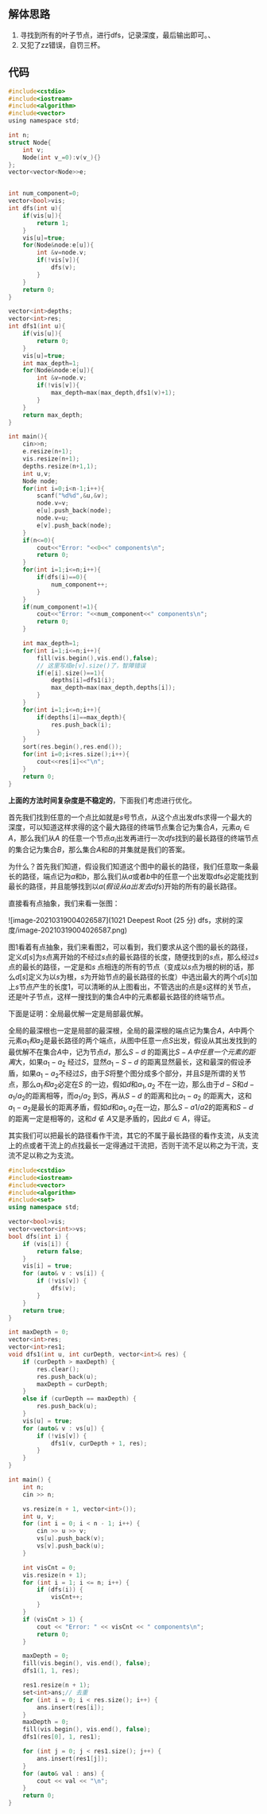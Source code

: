 ## 解体思路

1. 寻找到所有的叶子节点，进行dfs，记录深度，最后输出即可。、
2. 又犯了zz错误，自罚三杯。

## 代码

```c
#include<cstdio>
#include<iostream>
#include<algorithm>
#include<vector>
using namespace std;

int n;
struct Node{
    int v;
    Node(int v_=0):v(v_){}
};
vector<vector<Node>>e;


int num_component=0;
vector<bool>vis;
int dfs(int u){
    if(vis[u]){
        return 1;
    }
    vis[u]=true;
    for(Node&node:e[u]){
        int &v=node.v;
        if(!vis[v]){
            dfs(v);
        }
    }
    return 0;
}

vector<int>depths;
vector<int>res;
int dfs1(int u){
    if(vis[u]){
        return 0;
    }
    vis[u]=true;
    int max_depth=1;
    for(Node&node:e[u]){
        int &v=node.v;
        if(!vis[v]){
            max_depth=max(max_depth,dfs1(v)+1);
        }
    }
    return max_depth;
}

int main(){
    cin>>n;
    e.resize(n+1);
    vis.resize(n+1);
    depths.resize(n+1,1);
    int u,v;
    Node node;
    for(int i=0;i<n-1;i++){
        scanf("%d%d",&u,&v);
        node.v=v;
        e[u].push_back(node);
        node.v=u;
        e[v].push_back(node);
    }
    if(n<=0){
        cout<<"Error: "<<0<<" components\n";
        return 0;
    }
    for(int i=1;i<=n;i++){
        if(dfs(i)==0){
            num_component++;
        }
    }
    if(num_component!=1){
        cout<<"Error: "<<num_component<<" components\n";
        return 0;
    }

    int max_depth=1;
    for(int i=1;i<=n;i++){
        fill(vis.begin(),vis.end(),false);
        // 这里写成e[v].size()了，智障错误
        if(e[i].size()==1){
            depths[i]=dfs1(i);
            max_depth=max(max_depth,depths[i]);
        }
    }
    for(int i=1;i<=n;i++){
        if(depths[i]==max_depth){
            res.push_back(i);
        }
    }
    sort(res.begin(),res.end());
    for(int i=0;i<res.size();i++){
        cout<<res[i]<<"\n";
    }
    return 0;
}
```

**上面的方法时间复杂度是不稳定的**，下面我们考虑进行优化。

首先我们找到任意的一个点比如就是$s$号节点，从这个点出发dfs求得一个最大的深度，可以知道这样求得的这个最大路径的终端节点集合记为集合$A$，元素$a_i\in A$，那么我们从$A$ 的任意一个节点$a_i$出发再进行一次$dfs$找到的最长路径的终端节点的集合记为集合$B$，那么集合$A$和$B$的并集就是我们的答案。

为什么？首先我们知道，假设我们知道这个图中的最长的路径，我们任意取一条最长的路径，端点记为$a$和$b$，那么我们从$a$或者$b$中的任意一个出发取dfs必定能找到最长的路径，并且能够找到以$a(假设从a出发去dfs)$开始的所有的最长路径。

直接看有点抽象，我们来看一张图：

![image-20210319004026587](1021 Deepest Root (25 分) dfs，求树的深度/image-20210319004026587.png)

图1看着有点抽象，我们来看图2，可以看到，我们要求从这个图的最长的路径，定义$d[s]$为$s$点离开始的不经过$s$点的最长路径的长度，随便找到的$s$点，那么经过$s$ 点的最长的路径，一定是和$s$ 点相连的所有的节点（变成以$s$点为根的树的话，那么$d[s]$定义为以$s$为根，$s$为开始节点的最长路径的长度）中选出最大的两个$d[s]$加上$s$节点产生的长度$1$，可以清晰的从上图看出，不管选出的点是$s$这样的关节点，还是叶子节点，这样一搜找到的集合$A$中的元素都最长路径的终端节点。

下面是证明：全局最优解一定是局部最优解。

全局的最深根也一定是局部的最深根，全局的最深根的端点记为集合$A$，$A$中两个元素$a_1和a_2$是最长路径的两个端点，从图中任意一点$S$出发，假设从其出发找到的最优解不在集合$A$中，记为节点$d$，那么$S-d$ 的距离比$S-A中任意一个元素的距离$大，如果$a_1-a_2$ 经过$S$，显然$a_1-S-d$ 的距离显然最长，这和最深的假设矛盾，如果$a_1-a_2$不经过$S$，由于$S$将整个图分成多个部分，并且$S$是所谓的关节点，那么$a_1和a_2$必定在$S$ 的一边，假如$d$和$a_1,a_2$ 不在一边，那么由于$d-S$和$d-a_1/a_2$的距离相等，而$a_1/a_2$ 到S，再从$S-d$ 的距离和比$a_1-a_2$ 的距离大，这和$a_1-a_2$是最长的距离矛盾，假如$d$和$a_1,a_2$在一边，那么$S-a1/a2$的距离和$S-d$的距离一定是相等的，这和$d \notin A$又是矛盾的，因此$d \in A$，得证。

其实我们可以把最长的路径看作干流，其它的不属于最长路径的看作支流，从支流上的点或者干流上的点找最长一定得通过干流把，否则干流不足以称之为干流，支流不足以称之为支流。

```c++
#include<cstdio>
#include<iostream>
#include<vector>
#include<algorithm>
#include<set>
using namespace std;

vector<bool>vis;
vector<vector<int>>vs;
bool dfs(int i) {
	if (vis[i]) {
		return false;
	}
	vis[i] = true;
	for (auto& v : vs[i]) {
		if (!vis[v]) {
			dfs(v);
		}
	}
	return true;
}

int maxDepth = 0;
vector<int>res;
vector<int>res1;
void dfs1(int u, int curDepth, vector<int>& res) {
	if (curDepth > maxDepth) {
		res.clear();
		res.push_back(u);
		maxDepth = curDepth;
	}
	else if (curDepth == maxDepth) {
		res.push_back(u);
	}
	vis[u] = true;
	for (auto& v : vs[u]) {
		if (!vis[v]) {
			dfs1(v, curDepth + 1, res);
		}
	}
}

int main() {
	int n;
	cin >> n;

	vs.resize(n + 1, vector<int>());
	int u, v;
	for (int i = 0; i < n - 1; i++) {
		cin >> u >> v;
		vs[u].push_back(v);
		vs[v].push_back(u);
	}

	int visCnt = 0;
	vis.resize(n + 1);
	for (int i = 1; i <= n; i++) {
		if (dfs(i)) {
			visCnt++;
		}
	}
	if (visCnt > 1) {
		cout << "Error: " << visCnt << " components\n";
		return 0;
	}

	maxDepth = 0;
	fill(vis.begin(), vis.end(), false);
	dfs1(1, 1, res);

	res1.resize(n + 1);
	set<int>ans;// 去重
	for (int i = 0; i < res.size(); i++) {
		ans.insert(res[i]);
	}
	maxDepth = 0;
	fill(vis.begin(), vis.end(), false);
	dfs1(res[0], 1, res1);

	for (int j = 0; j < res1.size(); j++) {
		ans.insert(res1[j]);
	}
	for (auto& val : ans) {
		cout << val << "\n";
	}
	return 0;
}
```

